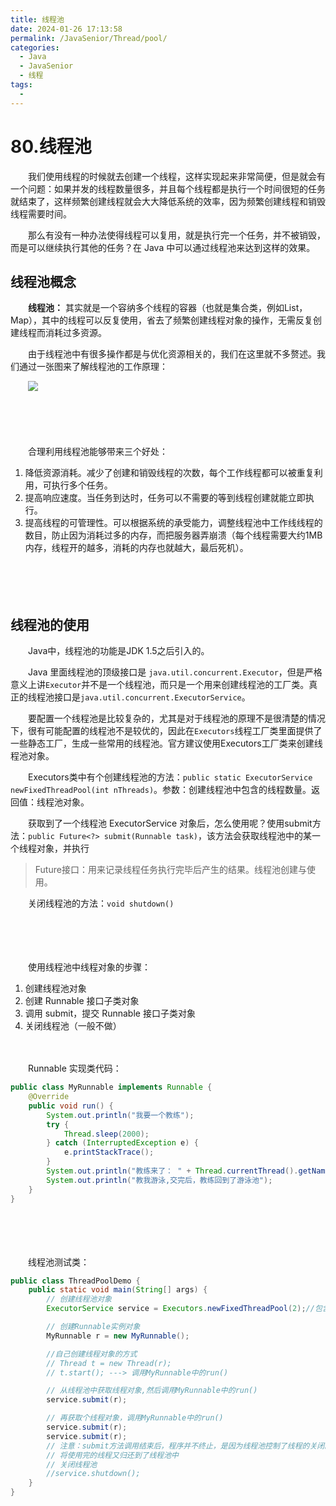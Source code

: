 ```yaml
---
title: 线程池
date: 2024-01-26 17:13:58
permalink: /JavaSenior/Thread/pool/
categories:
  - Java
  - JavaSenior
  - 线程
tags:
  - 
---
```

# 80.线程池

　　我们使用线程的时候就去创建一个线程，这样实现起来非常简便，但是就会有一个问题：如果并发的线程数量很多，并且每个线程都是执行一个时间很短的任务就结束了，这样频繁创建线程就会大大降低系统的效率，因为频繁创建线程和销毁线程需要时间。

　　那么有没有一种办法使得线程可以复用，就是执行完一个任务，并不被销毁，而是可以继续执行其他的任务？在 Java 中可以通过线程池来达到这样的效果。

<!-- more -->

## 线程池概念

　　**线程池：** 其实就是一个容纳多个线程的容器（也就是集合类，例如List，Map），其中的线程可以反复使用，省去了频繁创建线程对象的操作，无需反复创建线程而消耗过多资源。

　　由于线程池中有很多操作都是与优化资源相关的，我们在这里就不多赘述。我们通过一张图来了解线程池的工作原理：

　　​![](https://image.peterjxl.com/blog/image-20240125210348-7bk52oi.png)​

　　‍

　　‍

　　合理利用线程池能够带来三个好处：

1. 降低资源消耗。减少了创建和销毁线程的次数，每个工作线程都可以被重复利用，可执行多个任务。
2. 提高响应速度。当任务到达时，任务可以不需要的等到线程创建就能立即执行。
3. 提高线程的可管理性。可以根据系统的承受能力，调整线程池中工作线线程的数目，防止因为消耗过多的内存，而把服务器弄崩溃（每个线程需要大约1MB内存，线程开的越多，消耗的内存也就越大，最后死机）。

　　‍

　　‍

## 线程池的使用

　　Java中，线程池的功能是JDK 1.5之后引入的。

　　Java 里面线程池的顶级接口是 `java.util.concurrent.Executor`​，但是严格意义上讲`Executor`​并不是一个线程池，而只是一个用来创建线程池的工厂类。真正的线程池接口是`java.util.concurrent.ExecutorService`​。

　　要配置一个线程池是比较复杂的，尤其是对于线程池的原理不是很清楚的情况下，很有可能配置的线程池不是较优的，因此在`Executors`​线程工厂类里面提供了一些静态工厂，生成一些常用的线程池。官方建议使用Executors工厂类来创建线程池对象。

　　Executors类中有个创建线程池的方法：`public static ExecutorService newFixedThreadPool(int nThreads)`​。参数：创建线程池中包含的线程数量。返回值：线程池对象。

　　获取到了一个线程池 ExecutorService 对象后，怎么使用呢？使用submit方法：`public Future<?> submit(Runnable task)`​，该方法会获取线程池中的某一个线程对象，并执行

> Future接口：用来记录线程任务执行完毕后产生的结果。线程池创建与使用。

　　关闭线程池的方法：`void shutdown()`​

　　‍

　　‍

　　使用线程池中线程对象的步骤：

1. 创建线程池对象
2. 创建 Runnable 接口子类对象
3. 调用 submit，提交 Runnable 接口子类对象
4. 关闭线程池（一般不做）

　　‍

　　Runnable 实现类代码：

```java
public class MyRunnable implements Runnable {
    @Override
    public void run() {
        System.out.println("我要一个教练");
        try {
            Thread.sleep(2000);
        } catch (InterruptedException e) {
            e.printStackTrace();
        }
        System.out.println("教练来了： " + Thread.currentThread().getName());
        System.out.println("教我游泳,交完后，教练回到了游泳池");
    }
}
```

　　‍

　　‍

　　线程池测试类：

```java
public class ThreadPoolDemo {
    public static void main(String[] args) {
        // 创建线程池对象
        ExecutorService service = Executors.newFixedThreadPool(2);//包含2个线程对象

        // 创建Runnable实例对象
        MyRunnable r = new MyRunnable();

        //自己创建线程对象的方式
        // Thread t = new Thread(r);
        // t.start(); ---> 调用MyRunnable中的run()

        // 从线程池中获取线程对象,然后调用MyRunnable中的run()
        service.submit(r);

        // 再获取个线程对象，调用MyRunnable中的run()
        service.submit(r);
        service.submit(r);
        // 注意：submit方法调用结束后，程序并不终止，是因为线程池控制了线程的关闭。
        // 将使用完的线程又归还到了线程池中
        // 关闭线程池
        //service.shutdown();
    }
}
```

#
